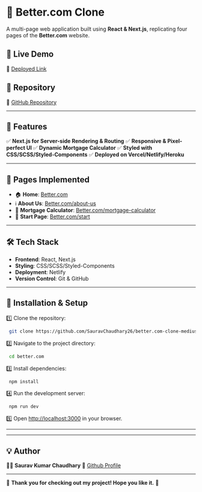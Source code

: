 # 🚀 Better.com Clone

A multi-page web application built using **React & Next.js**, replicating four pages of the **Better.com** website.

## 📌 Live Demo

🔗 [Deployed Link]()

## 📂 Repository

🔗 [GitHub Repository](https://github.com/SauravChaudhary26/better.com-clone-medius)

---

## 🎯 Features

✅ **Next.js for Server-side Rendering & Routing**
✅ **Responsive & Pixel-perfect UI**
✅ **Dynamic Mortgage Calculator**
✅ **Styled with CSS/SCSS/Styled-Components**
✅ **Deployed on Vercel/Netlify/Heroku**

---

## 📜 Pages Implemented

-  🏠 **Home**: [Better.com](https://better.com)
-  ℹ️ **About Us**: [Better.com/about-us](https://better.com/about-us/)
-  🏦 **Mortgage Calculator**: [Better.com/mortgage-calculator](https://better.com/mortgage-calculator?taxes=265&zip=421005)
-  🚀 **Start Page**: [Better.com/start](https://better.com/start)

---

## 🛠️ Tech Stack

-  **Frontend**: React, Next.js
-  **Styling**: CSS/SCSS/Styled-Components
-  **Deployment**: Netlify
-  **Version Control**: Git & GitHub

---

## 🚀 Installation & Setup

1️⃣ Clone the repository:

```bash
 git clone https://github.com/SauravChaudhary26/better.com-clone-medius
```

2️⃣ Navigate to the project directory:

```bash
 cd better.com
```

3️⃣ Install dependencies:

```bash
 npm install
```

4️⃣ Run the development server:

```bash
 npm run dev
```

5️⃣ Open [http://localhost:3000](http://localhost:3000) in your browser.

---

---

## 💡 Author

👨‍💻 **Saurav Kumar Chaudhary**
🔗 [Github Profile](https://github.com/SauravChaudhary26/)

---

🎉 **Thank you for checking out my project! Hope you like it.** 🚀
